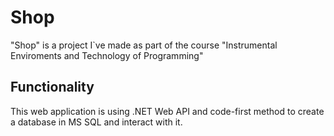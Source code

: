 # Shop
"Shop" is a project I`ve made as part of the course "Instrumental Enviroments and Technology of Programming"

## Functionality
This web application is using .NET Web API and code-first method to create a database in MS SQL and interact with it.
